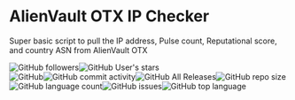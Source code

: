 # AlienVault OTX IP Checker
Super basic script to pull the IP address, Pulse count, Reputational score, and country ASN from AlienVault OTX

<img alt="GitHub followers" src="https://img.shields.io/github/followers/loganflook?style=social"><img alt="GitHub User's stars" src="https://img.shields.io/github/stars/loganflook?style=social"><BR /><img alt="GitHub" src="https://img.shields.io/github/license/loganflook/AlienVailtOTX"><img alt="GitHub commit activity" src="https://img.shields.io/github/commit-activity/m/loganflook/AlienVailtOTX"><img alt="GitHub All Releases" src="https://img.shields.io/github/downloads/loganflook/AlienVailtOTX/total"><img alt="GitHub repo size" src="https://img.shields.io/github/repo-size/loganflook/AlienVailtOTX"><img alt="GitHub language count" src="https://img.shields.io/github/languages/count/loganflook/AlienVailtOTX"><img alt="GitHub issues" src="https://img.shields.io/github/issues/loganflook/AlienVailtOTX"><img alt="GitHub top language" src="https://img.shields.io/github/languages/top/loganflook/AlienVailtOTX">